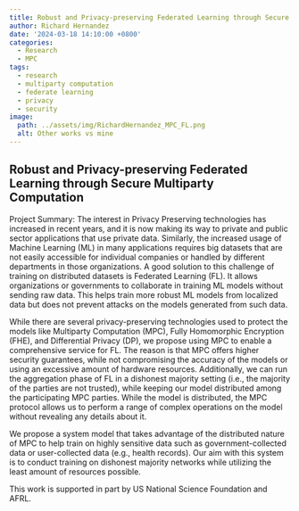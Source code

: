 ```yaml
---
title: Robust and Privacy-preserving Federated Learning through Secure Multiparty Computation
author: Richard Hernandez
date: '2024-03-18 14:10:00 +0800'
categories:
  - Research
  - MPC
tags:
  - research
  - multiparty computation
  - federate learning
  - privacy
  - security
image:
  path: ../assets/img/RichardHernandez_MPC_FL.png
  alt: Other works vs mine
---
```

## Robust and Privacy-preserving Federated Learning through Secure Multiparty Computation

Project Summary: The interest in Privacy Preserving technologies has increased in recent years, and it is now making its way to private and public sector applications that use private data. Similarly, the increased usage of Machine Learning (ML) in many applications requires big datasets that are not easily accessible for individual companies or handled by different departments in those organizations. A good solution to this challenge of training on distributed datasets is Federated Learning (FL). It allows organizations or governments to collaborate in training ML models without sending raw data. This helps train more robust ML models from localized data but does not prevent attacks on the models generated from such data. 

While there are several privacy-preserving technologies used to protect the models like Multiparty Computation (MPC), Fully Homomorphic Encryption (FHE), and Differential Privacy (DP), we propose using MPC to enable a comprehensive service for FL. The reason is that MPC offers higher security guarantees, while not compromising the accuracy of the models or using an excessive amount of hardware resources. Additionally, we can run the aggregation phase of FL in a dishonest majority setting (i.e., the majority of the parties are not trusted), while keeping our model distributed among the participating MPC parties. While the model is distributed, the MPC protocol allows us to perform a range of complex operations on the model without revealing any details about it. 

We propose a system model that takes advantage of the distributed nature of MPC to help train on highly sensitive data such as government-collected data or user-collected data (e.g., health records). Our aim with this system is to conduct training on dishonest majority networks while utilizing the least amount of resources possible. 

This work is supported in part by US National Science Foundation and AFRL.
